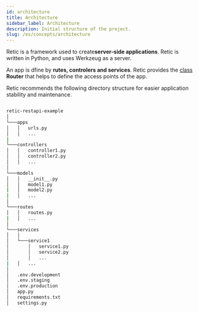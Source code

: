 ```yaml
---
id: architecture
title: Architecture
sidebar_label: Architecture
description: Initial structure of the project.
slug: /es/concepts/architecture
---
```


Retic is a framework used to create**server-side applications**. Retic is written in Python, and uses Werkzeug as a server.

An app is dfine by  **rutes, controlers and services**. Retic provides the [class](https://retic.land/manual/es/glossary/#clase "Glosario de Términos") **Router** that helps to define the access points of the app.

Retic recommends the following directory structure for easier application stability and maintenance.

```bash

retic-restapi-example
│
└───apps
│   │   urls.py
│   │   ...
|
└───controllers
│   │   controller1.py
│   │   controller2.py
│   │   ...
│
└───models
│   │   __init__.py
│   │   model1.py
|   │   model2.py
|   │   ...
│
└───routes
│   │   routes.py
|   │   ...
│
└───services
│   │
│   └───service1
│       │   service1.py
│       │   service2.py
│       │   ...
|   │   ...
│
│   .env.development
│   .env.staging
│   .env.production
│   app.py
│   requirements.txt
│   settings.py

```
